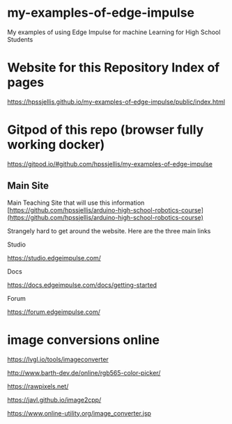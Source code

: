 # my-examples-of-edge-impulse
My examples of using Edge Impulse for machine Learning for High School Students

#  Website for this Repository Index of pages   
https://hpssjellis.github.io/my-examples-of-edge-impulse/public/index.html


# Gitpod of this repo (browser fully working docker)
https://gitpod.io/#github.com/hpssjellis/my-examples-of-edge-impulse



## Main Site
Main Teaching Site that will use this information [https://github.com/hpssjellis/arduino-high-school-robotics-course](https://github.com/hpssjellis/arduino-high-school-robotics-course)

Strangely hard to get around the website. Here are the three main links

Studio

https://studio.edgeimpulse.com/



Docs

https://docs.edgeimpulse.com/docs/getting-started

Forum

https://forum.edgeimpulse.com/


# image conversions online

https://lvgl.io/tools/imageconverter

http://www.barth-dev.de/online/rgb565-color-picker/

https://rawpixels.net/

https://javl.github.io/image2cpp/


https://www.online-utility.org/image_converter.jsp

